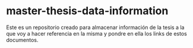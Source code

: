 # master-thesis-data-information
Este es un repositorio creado para almacenar información de la tesis a la que voy a hacer referencia en la misma y pondre en ella los links de estos documentos.

